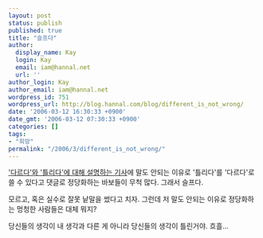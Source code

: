 ```yaml
---
layout: post
status: publish
published: true
title: "슬프다"
author:
  display_name: Kay
  login: Kay
  email: iam@hannal.net
  url: ''
author_login: Kay
author_email: iam@hannal.net
wordpress_id: 751
wordpress_url: http://blog.hannal.com/blog/different_is_not_wrong/
date: '2006-03-12 16:30:33 +0900'
date_gmt: '2006-03-12 07:30:33 +0900'
categories: []
tags:
- "희망"
permalink: "/2006/3/different_is_not_wrong/"
---
```

<p><a href="http://news.naver.com/news/read.php?mode=LSS2D&office_id=047&article_id=0000078917&section_id=103&section_id2=245&menu_id=103">'다르다'와 '틀리다'에 대해 설명하는 기사</a>에 말도 안되는 이유로 '틀리다'를 '다르다'로 쓸 수 있다고 댓글로 정당화하는 바보들이 무척 많다. 그래서 슬프다.</p>
<p>모르고, 혹은 실수로 잘못 낱말을 썼다고 치자. 그런데 저 말도 안되는 이유로 정당화하는 멍청한 사람들은 대체 뭐지?</p>
<p>당신들의 생각이 내 생각과 다른 게 아니라 당신들의 생각이 틀린거야. 흐흘...</p>
